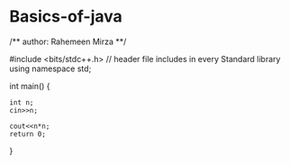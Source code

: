 # Basics-of-java
/**
author: Rahemeen Mirza
**/

#include <bits/stdc++.h> // header file includes in every Standard library
using namespace std;

int main() {

	int n;
	cin>>n;

	cout<<n*n;
	return 0;
}
